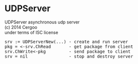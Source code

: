 UDPServer
=========
UDPServer asynchronous udp server    
(c) 2014 Cergoo    
under terms of ISC license    

<pre>
srv := UDPServerNew(...) - create and run server   
pkg = &lt;-srv.ChRead       - get package from client
srv.ChWrite&lt;-pkg         - send package to client
srv = nil                - stop and destroy server
</pre>
